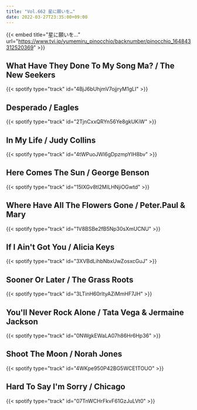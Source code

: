 ```yaml
---
title: "Vol.662 星に願いを…"
date: 2022-03-27T23:35:00+09:00
---
```


{{< embed title="星に願いを…" url="https://www.tvi.jp/yumemiru_pinocchio/backnumber/pinocchio_164843312520369" >}}

## What Have They Done To My Song Ma? / The New Seekers
{{< spotify type="track" id="4BjJ6bUhjmV7ojjryM1gLI" >}}

## Desperado / Eagles
{{< spotify type="track" id="2TjnCxxQRYn56Ye8gkUKiW" >}}

## In My Life / Judy Collins
{{< spotify type="track" id="4tWPuoJWl6gDpzmpYIH8bv" >}}

## Here Comes The Sun / George Benson
{{< spotify type="track" id="15IXGv8tl2MILHNjiOGwtd" >}}

## Where Have All The Flowers Gone / Peter.Paul & Mary
{{< spotify type="track" id="1V8BSBe2fB5Np30sXmUCNU" >}}

## If I Ain't Got You / Alicia Keys
{{< spotify type="track" id="3XVBdLihbNbxUwZosxcGuJ" >}}

## Sooner Or Later / The Grass Roots
{{< spotify type="track" id="3LTinH60rltyAZiMmHF7JH" >}}

## You'll Never Rock Alone / Tata Vega & Jermaine Jackson
{{< spotify type="track" id="0NWgkEWaLA07h86Hr6Hp36" >}}

## Shoot The Moon / Norah Jones
{{< spotify type="track" id="4WKpe950P42BG5WCE1TOUO" >}}

## Hard To Say I'm Sorry / Chicago
{{< spotify type="track" id="07TnWCHrFkvF61GzJuLVt0" >}}
